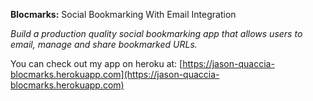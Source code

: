 **Blocmarks:** Social Bookmarking With Email Integration

*Build a production quality social bookmarking app that allows users to email, manage and share bookmarked URLs.*

You can check out my app on heroku at: [https://jason-quaccia-blocmarks.herokuapp.com](https://jason-quaccia-blocmarks.herokuapp.com)